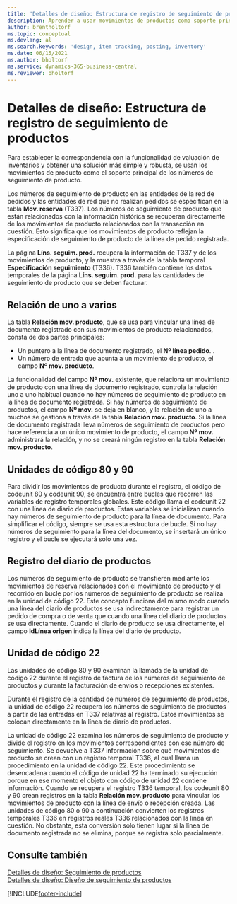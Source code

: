```yaml
---
title: 'Detalles de diseño: Estructura de registro de seguimiento de productos'
description: Aprender a usar movimientos de productos como soporte principal de los números de seguimiento de producto en la Estructura de registro de seguimiento de productos.
author: brentholtorf
ms.topic: conceptual
ms.devlang: al
ms.search.keywords: 'design, item tracking, posting, inventory'
ms.date: 06/15/2021
ms.author: bholtorf
ms.service: dynamics-365-business-central
ms.reviewer: bholtorf
---
```

# <a name="design-details-item-tracking-posting-structure"></a>Detalles de diseño: Estructura de registro de seguimiento de productos
Para establecer la correspondencia con la funcionalidad de valuación de inventarios y obtener una solución más simple y robusta, se usan los movimientos de producto como el soporte principal de los números de seguimiento de producto.  
  
Los números de seguimiento de producto en las entidades de la red de pedidos y las entidades de red que no realizan pedidos se especifican en la tabla **Mov. reserva** (T337). Los números de seguimiento de producto que están relacionados con la información histórica se recuperan directamente de los movimientos de producto relacionados con la transacción en cuestión. Esto significa que los movimientos de producto reflejan la especificación de seguimiento de producto de la línea de pedido registrada.  
  
La página **Líns. seguim. prod.** recupera la información de T337 y de los movimientos de producto, y la muestra a través de la tabla temporal **Especificación seguimiento** (T336). T336 también contiene los datos temporales de la página **Líns. seguim. prod.** para las cantidades de seguimiento de producto que se deben facturar.  
  
## <a name="one-to-many-relation"></a>Relación de uno a varios
La tabla **Relación mov. producto**, que se usa para vincular una línea de documento registrado con sus movimientos de producto relacionados, consta de dos partes principales:  
  
* Un puntero a la línea de documento registrado, el **Nº línea pedido**. .  
* Un número de entrada que apunta a un movimiento de producto, el campo **Nº mov. producto**.  
  
La funcionalidad del campo **Nº mov.** existente, que relaciona un movimiento de producto con una línea de documento registrado, controla la relación uno a uno habitual cuando no hay números de seguimiento de producto en la línea de documento registrada. Si hay números de seguimiento de productos, el campo **Nº mov.** se deja en blanco, y la relación de uno a muchos se gestiona a través de la tabla **Relación mov. producto**. Si la línea de documento registrada lleva números de seguimiento de productos pero hace referencia a un único movimiento de producto, el campo **Nº mov.** administrará la relación, y no se creará ningún registro en la tabla **Relación mov. producto**.  
  
## <a name="codeunits-80-sales-post--and-90-purch-post"></a>Unidades de código 80 y 90
Para dividir los movimientos de producto durante el registro, el código de codeunit 80 y codeunit 90, se encuentra entre bucles que recorren las variables de registro temporales globales. Este código llama el codeunit 22 con una línea de diario de productos. Estas variables se inicializan cuando hay números de seguimiento de producto para la línea de documento. Para simplificar el código, siempre se usa esta estructura de bucle. Si no hay números de seguimiento para la línea del documento, se insertará un único registro y el bucle se ejecutará solo una vez.  
  
## <a name="posting-the-item-journal"></a>Registro del diario de productos
Los números de seguimiento de producto se transfieren mediante los movimientos de reserva relacionados con el movimiento de producto y el recorrido en bucle por los números de seguimiento de producto se realiza en la unidad de código 22. Este concepto funciona del mismo modo cuando una línea del diario de productos se usa indirectamente para registrar un pedido de compra o de venta que cuando una línea del diario de productos se usa directamente. Cuando el diario de producto se usa directamente, el campo **IdLínea origen** indica la línea del diario de producto.  
  
## <a name="code-unit-22--item-jnl-post-line"></a>Unidad de código 22
Las unidades de código 80 y 90 examinan la llamada de la unidad de código 22 durante el registro de factura de los números de seguimiento de productos y durante la facturación de envíos o recepciones existentes.  
  
Durante el registro de la cantidad de números de seguimiento de productos, la unidad de código 22 recupera los números de seguimiento de productos a partir de las entradas en T337 relativas al registro. Estos movimientos se colocan directamente en la línea de diario de productos.  
  
La unidad de código 22 examina los números de seguimiento de producto y divide el registro en los movimientos correspondientes con ese número de seguimiento. Se devuelve a T337 información sobre qué movimientos de producto se crean con un registro temporal T336, al cual llama un procedimiento en la unidad de código 22. Este procedimiento se desencadena cuando el código de unidad 22 ha terminado su ejecución porque en ese momento el objeto con código de unidad 22 contiene información. Cuando se recupera el registro T336 temporal, los codeunit 80 y 90 crean registros en la tabla **Relación mov. producto** para vincular los movimientos de producto con la línea de envío o recepción creada. Las unidades de código 80 o 90 a continuación convierten los registros temporales T336 en registros reales T336 relacionados con la línea en cuestión. No obstante, esta conversión solo tienen lugar si la línea de documento registrada no se elimina, porque se registra solo parcialmente.  
  
## <a name="see-also"></a>Consulte también
[Detalles de diseño: Seguimiento de productos](design-details-item-tracking.md)   
[Detalles de diseño: Diseño de seguimiento de productos](design-details-item-tracking-design.md)

[!INCLUDE[footer-include](includes/footer-banner.md)]
